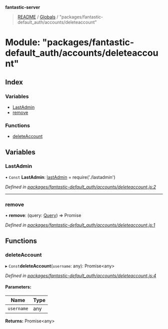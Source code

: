 **fantastic-server**

> [README](../README.md) / [Globals](../globals.md) / "packages/fantastic-default_auth/accounts/deleteaccount"

# Module: "packages/fantastic-default_auth/accounts/deleteaccount"

## Index

### Variables

* [LastAdmin](_packages_fantastic_default_auth_accounts_deleteaccount_.md#lastadmin)
* [remove](_packages_fantastic_default_auth_accounts_deleteaccount_.md#remove)

### Functions

* [deleteAccount](_packages_fantastic_default_auth_accounts_deleteaccount_.md#deleteaccount)

## Variables

### LastAdmin

• `Const` **LastAdmin**: [lastAdmin](_packages_fantastic_default_auth_accounts_lastadmin_.md#lastadmin) = require('./lastadmin')

*Defined in [packages/fantastic-default_auth/accounts/deleteaccount.js:2](https://github.com/besimorhino/project-fantastic/blob/a9b4b41/packages/fantastic-default_auth/accounts/deleteaccount.js#L2)*

___

### remove

•  **remove**: (query: [Query](_packages_fantastic_utils_db_types_d_.md#query)) => Promise

*Defined in [packages/fantastic-default_auth/accounts/deleteaccount.js:1](https://github.com/besimorhino/project-fantastic/blob/a9b4b41/packages/fantastic-default_auth/accounts/deleteaccount.js#L1)*

## Functions

### deleteAccount

▸ `Const`**deleteAccount**(`username`: any): Promise\<any>

*Defined in [packages/fantastic-default_auth/accounts/deleteaccount.js:4](https://github.com/besimorhino/project-fantastic/blob/a9b4b41/packages/fantastic-default_auth/accounts/deleteaccount.js#L4)*

#### Parameters:

Name | Type |
------ | ------ |
`username` | any |

**Returns:** Promise\<any>
